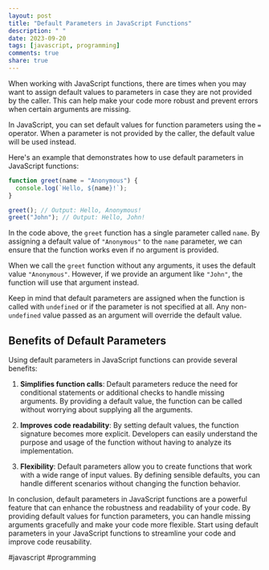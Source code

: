 ```yaml
---
layout: post
title: "Default Parameters in JavaScript Functions"
description: " "
date: 2023-09-20
tags: [javascript, programming]
comments: true
share: true
---
```


When working with JavaScript functions, there are times when you may want to assign default values to parameters in case they are not provided by the caller. This can help make your code more robust and prevent errors when certain arguments are missing.

In JavaScript, you can set default values for function parameters using the `=` operator. When a parameter is not provided by the caller, the default value will be used instead.

Here's an example that demonstrates how to use default parameters in JavaScript functions:

```javascript
function greet(name = "Anonymous") {
  console.log(`Hello, ${name}!`);
}

greet(); // Output: Hello, Anonymous!
greet("John"); // Output: Hello, John!

```

In the code above, the `greet` function has a single parameter called `name`. By assigning a default value of `"Anonymous"` to the `name` parameter, we can ensure that the function works even if no argument is provided. 

When we call the `greet` function without any arguments, it uses the default value `"Anonymous"`. However, if we provide an argument like `"John"`, the function will use that argument instead.

Keep in mind that default parameters are assigned when the function is called with `undefined` or if the parameter is not specified at all. Any non-`undefined` value passed as an argument will override the default value.

## Benefits of Default Parameters

Using default parameters in JavaScript functions can provide several benefits:

1. **Simplifies function calls**: Default parameters reduce the need for conditional statements or additional checks to handle missing arguments. By providing a default value, the function can be called without worrying about supplying all the arguments.

2. **Improves code readability**: By setting default values, the function signature becomes more explicit. Developers can easily understand the purpose and usage of the function without having to analyze its implementation.

3. **Flexibility**: Default parameters allow you to create functions that work with a wide range of input values. By defining sensible defaults, you can handle different scenarios without changing the function behavior.

In conclusion, default parameters in JavaScript functions are a powerful feature that can enhance the robustness and readability of your code. By providing default values for function parameters, you can handle missing arguments gracefully and make your code more flexible. Start using default parameters in your JavaScript functions to streamline your code and improve code reusability.

#javascript #programming